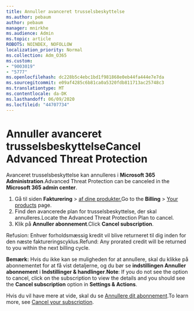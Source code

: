 ```yaml
---
title: Annuller avanceret trusselsbeskyttelse
ms.author: pebaum
author: pebaum
manager: mnirkhe
ms.audience: Admin
ms.topic: article
ROBOTS: NOINDEX, NOFOLLOW
localization_priority: Normal
ms.collection: Adm_O365
ms.custom:
- "9003019"
- "5777"
ms.openlocfilehash: dc228b5c4ebc1bd1f981868e0eb44fa444e7e7da
ms.sourcegitcommit: e09af4285c6b81ca0a5320fdb811713ac25748c3
ms.translationtype: MT
ms.contentlocale: da-DK
ms.lasthandoff: 06/09/2020
ms.locfileid: "44707734"
---
```

# <a name="cancel-advanced-threat-protection"></a><span data-ttu-id="1f03c-102">Annuller avanceret trusselsbeskyttelse</span><span class="sxs-lookup"><span data-stu-id="1f03c-102">Cancel Advanced Threat Protection</span></span>

<span data-ttu-id="1f03c-103">Avanceret trusselsbeskyttelse kan annulleres i **Microsoft 365 Administration**.</span><span class="sxs-lookup"><span data-stu-id="1f03c-103">Advanced Threat Protection can be canceled in the **Microsoft 365 admin center**.</span></span>

1. <span data-ttu-id="1f03c-104">Gå til siden **Fakturering**  >  [af dine produkter.](https://go.microsoft.com/fwlink/p/?linkid=842054)</span><span class="sxs-lookup"><span data-stu-id="1f03c-104">Go to the  **Billing** > [Your products](https://go.microsoft.com/fwlink/p/?linkid=842054) page.</span></span>
2. <span data-ttu-id="1f03c-105">Find den avancerede plan for trusselsbeskyttelse, der skal annulleres.</span><span class="sxs-lookup"><span data-stu-id="1f03c-105">Locate the Advanced Threat Protection Plan to cancel.</span></span>
3. <span data-ttu-id="1f03c-106">Klik på **Annuller abonnement**.</span><span class="sxs-lookup"><span data-stu-id="1f03c-106">Click **Cancel subscription**.</span></span>

<span data-ttu-id="1f03c-107">Refusion: Enhver forholdsmæssig kredit vil blive returneret til dig inden for den næste faktureringscyklus.</span><span class="sxs-lookup"><span data-stu-id="1f03c-107">Refund: Any prorated credit will be returned to you within the next billing cycle.</span></span>

<span data-ttu-id="1f03c-108">**Bemærk:** Hvis du ikke kan se muligheden for at annullere, skal du klikke på abonnementet for at få vist detaljerne, og du bør se **indstillingen Annuller abonnement** i **Indstillinger & handlinger**.</span><span class="sxs-lookup"><span data-stu-id="1f03c-108">**Note**: If you do not see the option to cancel, click on the subscription to view the details and you should see the **Cancel subscription** option in **Settings & Actions**.</span></span>

<span data-ttu-id="1f03c-109">Hvis du vil have mere at vide, skal du se [Annullere dit abonnement](https://docs.microsoft.com/microsoft-365/commerce/subscriptions/cancel-your-subscription).</span><span class="sxs-lookup"><span data-stu-id="1f03c-109">To learn more, see [Cancel your subscription](https://docs.microsoft.com/microsoft-365/commerce/subscriptions/cancel-your-subscription).</span></span>

